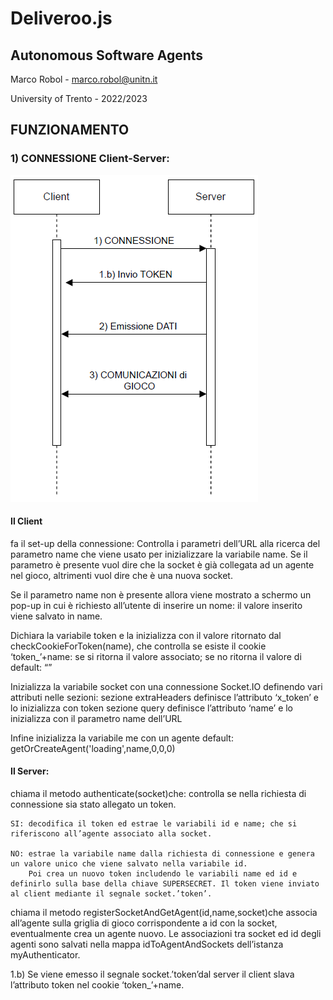 # Deliveroo.js

## Autonomous Software Agents

Marco Robol - marco.robol@unitn.it

University of Trento - 2022/2023

## FUNZIONAMENTO
### 1) CONNESSIONE Client-Server:
![Image text](/README-Image/Immagine-Funzionamento.PNG)
#### Il Client
fa il set-up della connessione:
Controlla i parametri dell’URL alla ricerca del parametro name che viene usato per inizializzare la variabile name. Se il parametro è presente vuol dire che la socket è già collegata ad un agente nel gioco, altrimenti vuol dire che è una nuova socket.

Se il parametro name non è presente allora viene mostrato a schermo un pop-up in cui è richiesto all’utente di inserire un nome: il valore inserito viene salvato in name.

Dichiara la variabile token e la inizializza con il valore ritornato dal checkCookieForToken(name), che controlla se esiste il cookie ‘token_’+name:
se si ritorna il valore associato; se no ritorna il valore di default: “”

Inizializza la variabile socket con una connessione Socket.IO definendo vari attributi nelle sezioni:
sezione extraHeaders definisce l’attributo ‘x_token’ e lo inizializza con token
sezione query definisce l’attributo ‘name’ e lo inizializza con il parametro name dell’URL

Infine inizializza la variabile me con un agente default: getOrCreateAgent('loading',name,0,0,0)

#### Il Server:
chiama il metodo authenticate(socket)che:
controlla se nella richiesta di connessione sia stato allegato un token.

    SI: decodifica il token ed estrae le variabili id e name; che si riferiscono all’agente associato alla socket. 

    NO: estrae la variabile name dalla richiesta di connessione e genera un valore unico che viene salvato nella variabile id.  
        Poi crea un nuovo token includendo le variabili name ed id e definirlo sulla base della chiave SUPERSECRET. Il token viene inviato al client mediante il segnale socket.’token’. 

chiama il metodo registerSocketAndGetAgent(id,name,socket)che associa all’agente sulla griglia di gioco corrispondente a id con la socket, eventualmente crea un agente nuovo. 
Le associazioni tra socket ed id degli agenti sono salvati nella mappa  idToAgentAndSockets dell’istanza myAuthenticator.

1.b) Se viene emesso il segnale socket.’token’dal server il client slava l’attributo token nel cookie ‘token_’+name. 



